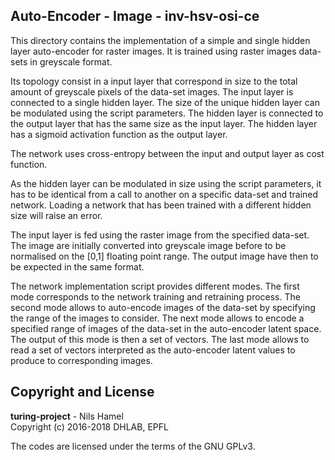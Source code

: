 ## Auto-Encoder - Image - inv-hsv-osi-ce

This directory contains the implementation of a simple and single hidden layer
auto-encoder for raster images. It is trained using raster images data-sets in
greyscale format.

Its topology consist in a input layer that correspond in size to the total amount
of greyscale pixels of the data-set images. The input layer is connected to a
single hidden layer. The size of the unique hidden layer can be modulated using
the script parameters. The hidden layer is connected to the output layer that has
the same size as the input layer. The hidden layer has a sigmoid activation function
as the output layer.

The network uses cross-entropy between the input and output layer as cost function.

As the hidden layer can be modulated in size using the script parameters, it has
to be identical from a call to another on a specific data-set and trained
network. Loading a network that has been trained with a different hidden size
will raise an error.

The input layer is fed using the raster image from the specified data-set. The
image are initially converted into greyscale image before to be normalised on the
[0,1] floating point range. The output image have then to be expected in the same
format.

The network implementation script provides different modes. The first mode
corresponds to the network training and retraining process. The second mode
allows to auto-encode images of the data-set by specifying the range of the
images to consider. The next mode allows to encode a specified range of images
of the data-set in the auto-encoder latent space. The output of this mode is
then a set of vectors. The last mode allows to read a set of vectors interpreted
as the auto-encoder latent values to produce to corresponding images.

## Copyright and License

**turing-project** - Nils Hamel <br >
Copyright (c) 2016-2018 DHLAB, EPFL

The codes are licensed under the terms of the GNU GPLv3.
